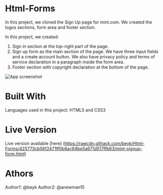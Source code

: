 # Html-Forms
In this project, we cloned the Sign Up page for mint.com. We created the logos sections, form area and footer section.

In this project, we created:

1. Sign in section at the top-right part of the page.
2. Sign up form as the main section of the page. We have three input fields and a create account button. We also have privacy policy and terms of service declaration in a paragraph inside the form area.
3. Footer section with copyright declaration at the bottom of the page.

![App screenshot](mint-screenshot.png)

# Built With
Languages used in this project: HTML5 and CSS3

# Live Version
Live version available [here] (https://rawcdn.githack.com/beyk/Html-Forms/425773cb56f2471ff0b6ac64be5a671d517ffb63/mint-signup-form.html)

# Athors
Author1: @beyk
Author2: @anewman15